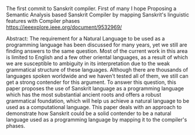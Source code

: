 The first commit to Sanskrit compiler. First of many I hope
Proposing a Semantic Analysis based Sanskrit Compiler by mapping Sanskrit's linguistic features with Compiler phases
https://ieeexplore.ieee.org/document/9532969/

Abstract:
The requirement for a Natural Language to be used as a programming language has been discussed for many years, yet we still are finding answers to the same question. Most of the current work in this area is limited to English and a few other oriental languages, as a result of which we are susceptible to ambiguity in its interpretation due to the weak grammatical structure of these languages. Although there are thousands of languages spoken worldwide and we haven't tested all of them, we still can get a strong contender for this argument. To answer this question, this paper proposes the use of Sanskrit language as a programming language which has the most substantial ancient roots and offers a robust grammatical foundation, which will help us achieve a natural language to be used as a computational language. This paper deals with an approach to demonstrate how Sanskrit could be a solid contender to be a natural language used as a programming language by mapping it to the compiler's phases.
	
